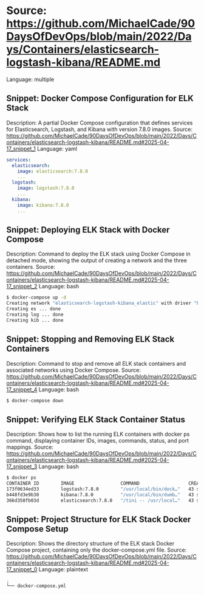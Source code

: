 # Source: https://github.com/MichaelCade/90DaysOfDevOps/blob/main/2022/Days/Containers/elasticsearch-logstash-kibana/README.md
Language: multiple

## Snippet: Docker Compose Configuration for ELK Stack
Description: A partial Docker Compose configuration that defines services for Elasticsearch, Logstash, and Kibana with version 7.8.0 images.
Source: https://github.com/MichaelCade/90DaysOfDevOps/blob/main/2022/Days/Containers/elasticsearch-logstash-kibana/README.md#2025-04-17_snippet_1
Language: yaml

```yaml
services:
  elasticsearch:
    image: elasticsearch:7.8.0
    ...
  logstash:
    image: logstash:7.8.0
    ...
  kibana:
    image: kibana:7.8.0
    ...
```

## Snippet: Deploying ELK Stack with Docker Compose
Description: Command to deploy the ELK stack using Docker Compose in detached mode, showing the output of creating a network and the three containers.
Source: https://github.com/MichaelCade/90DaysOfDevOps/blob/main/2022/Days/Containers/elasticsearch-logstash-kibana/README.md#2025-04-17_snippet_2
Language: bash

```bash
$ docker-compose up -d
Creating network "elasticsearch-logstash-kibana_elastic" with driver "bridge"
Creating es ... done
Creating log ... done
Creating kib ... done
```

## Snippet: Stopping and Removing ELK Stack Containers
Description: Command to stop and remove all ELK stack containers and associated networks using Docker Compose.
Source: https://github.com/MichaelCade/90DaysOfDevOps/blob/main/2022/Days/Containers/elasticsearch-logstash-kibana/README.md#2025-04-17_snippet_4
Language: bash

```bash
$ docker-compose down
```

## Snippet: Verifying ELK Stack Container Status
Description: Shows how to list the running ELK containers with docker ps command, displaying container IDs, images, commands, status, and port mappings.
Source: https://github.com/MichaelCade/90DaysOfDevOps/blob/main/2022/Days/Containers/elasticsearch-logstash-kibana/README.md#2025-04-17_snippet_3
Language: bash

```bash
$ docker ps
CONTAINER ID        IMAGE                 COMMAND                  CREATED             STATUS                    PORTS                                                                                            NAMES
173f0634ed33        logstash:7.8.0        "/usr/local/bin/dock…"   43 seconds ago      Up 41 seconds             0.0.0.0:5000->5000/tcp, 0.0.0.0:5044->5044/tcp, 0.0.0.0:9600->9600/tcp, 0.0.0.0:5000->5000/udp   log
b448fd3e9b30        kibana:7.8.0          "/usr/local/bin/dumb…"   43 seconds ago      Up 42 seconds             0.0.0.0:5601->5601/tcp                                                                           kib
366d358fb03d        elasticsearch:7.8.0   "/tini -- /usr/local…"   43 seconds ago      Up 42 seconds (healthy)   0.0.0.0:9200->9200/tcp, 0.0.0.0:9300->9300/tcp                                                   es
```

## Snippet: Project Structure for ELK Stack Docker Compose Setup
Description: Shows the directory structure of the ELK stack Docker Compose project, containing only the docker-compose.yml file.
Source: https://github.com/MichaelCade/90DaysOfDevOps/blob/main/2022/Days/Containers/elasticsearch-logstash-kibana/README.md#2025-04-17_snippet_0
Language: plaintext

```plaintext
.
└── docker-compose.yml
```